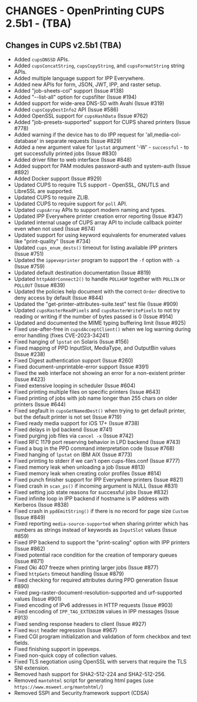 CHANGES - OpenPrinting CUPS 2.5b1 - (TBA)
==============================================

Changes in CUPS v2.5b1 (TBA)
----------------------------

- Added `cupsDNSSD` APIs.
- Added `cupsConcatString`, `cupsCopyString`, and `cupsFormatString` string
  APIs.
- Added multiple language support for IPP Everywhere.
- Added new APIs for form, JSON, JWT, IPP, and raster setup.
- Added "job-sheets-col" support (Issue #138)
- Added "--list-all" option for cupsfilter (Issue #194)
- Added support for wide-area DNS-SD with Avahi (Issue #319)
- Added `cupsCopyDestInfo2` API (Issue #586)
- Added OpenSSL support for `cupsHashData` (Issue #762)
- Added "job-presets-supported" support for CUPS shared printers (Issue #778)
- Added warning if the device has to do IPP request for 'all,media-col-database'
  in separate requests (Issue #829)
- Added a new argument value for `lpstat` argument '-W' - `successful` -
  to get successfully printed jobs (Issue #830)
- Added driver filter to web interface (Issue #848)
- Added support for PAM modules password-auth and system-auth (Issue #892)
- Added Docker support (Issue #929)
- Updated CUPS to require TLS support - OpenSSL, GNUTLS and LibreSSL are
  supported.
- Updated CUPS to require ZLIB.
- Updated CUPS to require support for `poll` API.
- Updated `cupsArray` APIs to support modern naming and types.
- Updated IPP Everywhere printer creation error reporting (Issue #347)
- Updated internal usage of CUPS array API to include callback pointer even when
  not used (Issue #674)
- Updated support for using keyword equivalents for enumerated values like
  "print-quality" (Issue #734)
- Updated `cups_enum_dests()` timeout for listing available IPP printers
  (Issue #751)
- Updated the `ippeveprinter` program to support the `-f` option with `-a`
  (Issue #759)
- Updated default destination documentation (Issue #819)
- Updated `httpAddrConnect2()` to handle `POLLHUP` together with `POLLIN` or
  `POLLOUT` (Issue #839)
- Updated the policies help document with the correct `Order` directive to deny
  access by default (Issue #844)
- Updated the "get-printer-attributes-suite.test" test file (Issue #909)
- Updated `cupsRasterReadPixels` and `cupsRasterWritePixels` to not try reading
  or writing if the number of bytes passed is 0 (Issue #914)
- Updated and documented the MIME typing buffering limit (Issue #925)
- Fixed use-after-free in `cupsdAcceptClient()` when we log warning during error
  handling (fixes CVE-2023-34241)
- Fixed hanging of `lpstat` on Solaris (Issue #156)
- Fixed mapping of PPD InputSlot, MediaType, and OutputBin values (Issue #238)
- Fixed Digest authentication support (Issue #260)
- Fixed document-unprintable-error support (Issue #391)
- Fixed the web interface not showing an error for a non-existent printer
  (Issue #423)
- Fixed extensive looping in scheduler (Issue #604)
- Fixed printing multiple files on specific printers (Issue #643)
- Fixed printing of jobs with job name longer than 255 chars on older printers
  (Issue #644)
- Fixed segfault in `cupsGetNamedDest()` when trying to get default printer, but
  the default printer is not set (Issue #719)
- Fixed ready media support for iOS 17+ (Issue #738)
- Fixed delays in lpd backend (Issue #741)
- Fixed purging job files via `cancel -x` (Issue #742)
- Fixed RFC 1179 port reserving behavior in LPD backend (Issue #743)
- Fixed a bug in the PPD command interpretation code (Issue #768)
- Fixed hanging of `lpstat` on IBM AIX (Issue #773)
- Fixed printing to stderr if we can't open cups-files.conf (Issue #777)
- Fixed memory leak when unloading a job (Issue #813)
- Fixed memory leak when creating color profiles (Issue #814)
- Fixed punch finisher support for IPP Everywhere printers (Issue #821)
- Fixed crash in `scan_ps()` if incoming argument is NULL (Issue #831)
- Fixed setting job state reasons for successful jobs (Issue #832)
- Fixed infinite loop in IPP backend if hostname is IP address with Kerberos
  (Issue #838)
- Fixed crash in `ppdEmitString()` if there is no record for page size `Custom`
  (Issue #849)
- Fixed reporting `media-source-supported` when sharing printer which has
  numbers as strings instead of keywords as `InputSlot` values (Issue #859)
- Fixed IPP backend to support the "print-scaling" option with IPP printers
  (Issue #862)
- Fixed potential race condition for the creation of temporary queues
  (Issue #871)
- Fixed Oki 407 freeze when printing larger jobs (Issue #877)
- Fixed `httpGets` timeout handling (Issue #879)
- Fixed checking for required attributes during PPD generation (Issue #890)
- Fixed pwg-raster-document-resolution-supported and urf-supported values
  (Issue #901)
- Fixed encoding of IPv6 addresses in HTTP requests (Issue #903)
- Fixed encoding of `IPP_TAG_EXTENSION` values in IPP messages (Issue #913)
- Fixed sending response headers to client (Issue #927)
- Fixed `Host` header regression (Issue #967)
- Fixed CGI program initialization and validation of form checkbox and text
  fields.
- Fixed finishing support in ippeveps.
- Fixed non-quick copy of collection values.
- Fixed TLS negotiation using OpenSSL with servers that require the TLS SNI
  extension.
- Removed hash support for SHA2-512-224 and SHA2-512-256.
- Removed `mantohtml` script for generating html pages (use
  `https://www.msweet.org/mantohtml/`)
- Removed SSPI and Security.framework support (CDSA)
